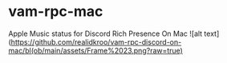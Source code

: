 # vam-rpc-mac
Apple Music status for Discord Rich Presence On Mac
![alt text](https://github.com/realidkroo/vam-rpc-discord-on-mac/bl(ob/main/assets/Frame%2023.png?raw=true)
